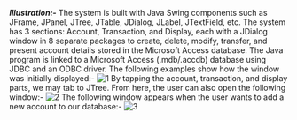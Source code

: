 ***Illustration:-***
The system is built with Java Swing components such as JFrame, JPanel, JTree, JTable, JDialog, JLabel, JTextField, etc. The system has 3 sections: Account, Transaction, and Display, each with a JDialog window in 8 separate packages to create, delete, modify, transfer, and present account details stored in the Microsoft Access database. The Java program is linked to a Microsoft Access (.mdb/.accdb) database using JDBC and an ODBC driver.
The following examples show how the window was initially displayed:-
![1](https://user-images.githubusercontent.com/112277897/213777980-fd8879ed-ea68-4f20-a9c8-3e158ea077fa.png)
By tapping the account, transaction, and display parts, we may tab to JTree. From here, the user can also open the following window:-
![2](https://user-images.githubusercontent.com/112277897/213778018-0cf4aa4e-9f86-468e-aed9-a4156f73331c.png)
The following window appears when the user wants to add a new account to our database:-
![3](https://user-images.githubusercontent.com/112277897/213778060-8365a3bd-d908-40e8-b468-b37d39c5fec7.png)
